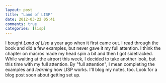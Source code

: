 ```yaml
---
layout: post
title: "Land of LISP"
date: 2012-03-22 05:41
comments: true
categories: [lisp]
---
```

I bought _Land of Lisp_ a year ago when it first came out. I read through the book and did a few examples, but never gave it my full attention. I think the chapter on macros made my head spin a bit and then I got sidetracked. While waiting at the airport this week, I decided to take another look, but this time with my full attention. By "full attention", I mean completing the examples and _learning_ how LISP works. I'll blog my notes, too. Look for a blog post soon about getting set up.
